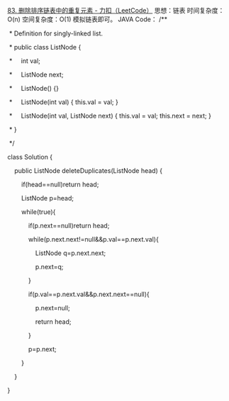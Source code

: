 [83. 删除排序链表中的重复元素 - 力扣（LeetCode）](https://leetcode.cn/problems/remove-duplicates-from-sorted-list/)
思想：链表
时间复杂度：O(n)
空间复杂度：O(1)
模拟链表即可。
JAVA Code：
/**

 * Definition for singly-linked list.

 * public class ListNode {

 *     int val;

 *     ListNode next;

 *     ListNode() {}

 *     ListNode(int val) { this.val = val; }

 *     ListNode(int val, ListNode next) { this.val = val; this.next = next; }

 * }

 */

class Solution {

    public ListNode deleteDuplicates(ListNode head) {

        if(head==null)return head;

        ListNode p=head;

        while(true){

            if(p.next==null)return head;

            while(p.next.next!=null&&p.val==p.next.val){

                ListNode q=p.next.next;

                p.next=q;

            }

            if(p.val==p.next.val&&p.next.next==null){

                p.next=null;

                return head;

            }

            p=p.next;

        }

    }

}